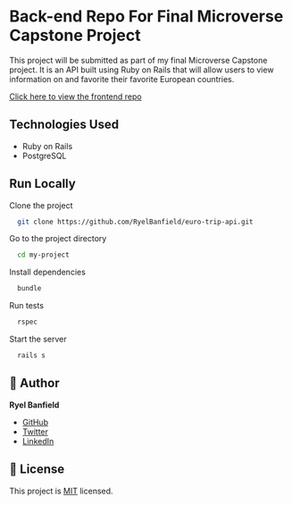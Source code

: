 # Back-end Repo For Final Microverse Capstone Project

This project will be submitted as part of my final Microverse Capstone project. It is an API built using Ruby on Rails that will allow users to view information on and favorite their favorite European countries.

[Click here to view the frontend repo](https://github.com/RyelBanfield/euro-trip)

## Technologies Used
- Ruby on Rails
- PostgreSQL

## Run Locally

Clone the project

```bash
  git clone https://github.com/RyelBanfield/euro-trip-api.git
```

Go to the project directory

```bash
  cd my-project
```

Install dependencies

```bash
  bundle
```

Run tests

```bash
  rspec
```

Start the server

```bash
  rails s
```

  ## 👤 Author
**Ryel Banfield**
- [GitHub](https://github.com/ryelbanfield)
- [Twitter](https://twitter.com/ryelbanfield)
- [LinkedIn](https://www.linkedin.com/in/ryel-banfield/)

## 📝 License
This project is [MIT](LICENSE) licensed.